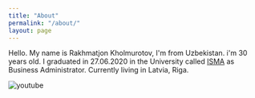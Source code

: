 ```yaml
---
title: "About"
permalink: "/about/"
layout: page
---
```


Hello. My name is Rakhmatjon Kholmurotov, I'm from Uzbekistan. i'm 30 years old. I graduated in 27.06.2020 in the University called [ISMA](https://www.isma.lv/en/) as Business Administrator. Currently living in Latvia, Riga. 


![youtube](https://img.youtube.com/vi/<https://www.youtube.com/watch?v=VnvRFRk_51k>/hqdefault.jpg)
